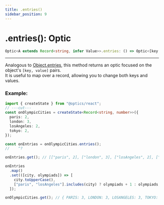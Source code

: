 ```yaml
---
title: .entries()
sidebar_position: 9
---
```


# .entries(): Optic

```ts
Optic<A extends Record<string, infer Value>>.entries: () => Optic<[key: string, value: Value][]>;
```

---

Analogous to [Object.entries](https://developer.mozilla.org/docs/web/javascript/reference/global_objects/object/entries), this method returns an optic focused on the object's `[key, value]` pairs.  
It is useful to map over a record, allowing you to change both keys and values.

### Example:

```ts twoslash
import { createState } from "@optics/react";
// ---cut---
const onOlympicCities = createState<Record<string, number>>({
  paris: 2,
  london: 3,
  losAngeles: 2,
  tokyo: 2,
});

const onEntries = onOlympicCities.entries();
//    ^?

onEntries.get(); // [["paris", 2], ["london", 3], ["losAngeles", 2], ["tokyo", 2]];

onEntries
  .map()
  .set(([city, olympiads]) => [
    city.toUpperCase(),
    ["paris", "losAngeles"].includes(city) ? olympiads + 1 : olympiads,
  ]);

onOlympicCities.get(); // { PARIS: 3, LONDON: 3, LOSANGELES: 3, TOKYO: 2 };
```
